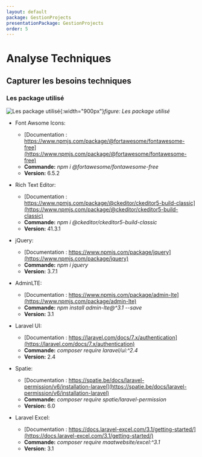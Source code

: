 ```yaml
---
layout: default
package: GestionProjects
presentationPackage: GestionProjects
order: 5
---
```


<!-- new slide -->

# Analyse Techniques

<!-- new slide -->

## Capturer les besoins techniques

### Les package utilisé

![Les package utilisé](./images/1_n2YyXncCgoWgemC6xjZG4w.jpg){:width="900px"}*figure: Les package utilisé*

<!-- note -->

- Font Awsome Icons:
  - [Documentation : https://www.npmjs.com/package/@fortawesome/fontawesome-free](https://www.npmjs.com/package/@fortawesome/fontawesome-free)
  - **Commande:** *npm i @fortawesome/fontawesome-free*
  - **Version:** 6.5.2

- Rich Text Editor:
  - [Documentation : https://www.npmjs.com/package/@ckeditor/ckeditor5-build-classic](https://www.npmjs.com/package/@ckeditor/ckeditor5-build-classic)
  - **Commande:** *npm i @ckeditor/ckeditor5-build-classic*
  - **Version:** 41.3.1

- jQuery:
  - [Documentation : https://www.npmjs.com/package/jquery](https://www.npmjs.com/package/jquery)
  - **Commande:** *npm i jquery*
  - **Version:** 3.7.1

- AdminLTE:
  - [Documentation : https://www.npmjs.com/package/admin-lte](https://www.npmjs.com/package/admin-lte)
  - **Commande:** *npm install admin-lte@^3.1 --save*
  - **Version:** 3.1

- Laravel UI:
  - [Documentation : https://laravel.com/docs/7.x/authentication](https://laravel.com/docs/7.x/authentication)
  - **Commande:** *composer require laravel/ui:^2.4*
  - **Version:** 2.4

- Spatie:
  - [Documentation : https://spatie.be/docs/laravel-permission/v6/installation-laravel](https://spatie.be/docs/laravel-permission/v6/installation-laravel)
  - **Commande:** *composer require spatie/laravel-permission*
  - **Version:** 6.0

- Laravel Excel:
  - [Documentation : https://docs.laravel-excel.com/3.1/getting-started/](https://docs.laravel-excel.com/3.1/getting-started/)
  - **Commande:** *composer require maatwebsite/excel:^3.1*
  - **Version:** 3.1
